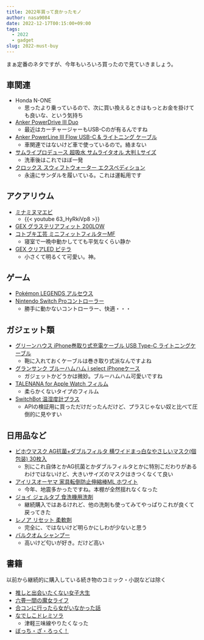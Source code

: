 ```yaml
---
title: 2022年買って良かったモノ
author: nasa9084
date: 2022-12-17T00:15:00+09:00
tags:
  - 2022
  - gadget
slug: 2022-must-buy
---
```


まぁ定番のネタですが、今年もいろいろ買ったので見ていきましょう。

## 車関連

* Honda N-ONE
  * 思ったより乗っているので、次に買い換えるときはもっとお金を掛けても良いな、という気持ち
* [Anker PowerDrive III Duo](https://amzn.to/3V4uUXm)
  * 最近はカーチャージャーもUSB-Cのが有るんですね
* [Anker PowerLine Ⅲ Flow USB-C & ライトニング ケーブル](https://amzn.to/3uThdA2)
  * 車関連ではないけど車で使っているので。絡まない
* [サムライプロデュース 超吸水 サムライタオル 大判 Lサイズ](https://amzn.to/3FUSAJF)
  * 洗車後はこれでほぼ一発
* [クロックス スウィフトウォーター エクスペディション](https://amzn.to/3Yof4dn)
  * 永遠にサンダルを履いている。これは運転用です

## アクアリウム

* [ミナミヌマエビ](https://item.rakuten.co.jp/chanet/13287/)
  * {{< youtube 63_HyRkiVp8 >}}
* [GEX グラステリアフィット 200LOW](https://item.rakuten.co.jp/chanet/239232/)
* [コトブキ工芸 ミニフィットフィルターMF](https://amzn.to/3jaEDOB)
  * 寝室で一晩中動かしてても平気なくらい静か
* [GEX クリアLED ピテラ](https://amzn.to/3hBgOz5)
  * 小さくて明るくて可愛い。神。

## ゲーム

* [Pokémon LEGENDS アルセウス](https://amzn.to/3PusH6J)
* [Nintendo Switch Proコントローラー](https://amzn.to/3Yusm7T)
  * 勝手に動かないコントローラー、快適・・・

## ガジェット類

* [グリーンハウス iPhone巻取り式充電ケーブル USB Type-C ライトニングケーブル](https://amzn.to/3FCi4Kk)
  * 鞄に入れておくケーブルは巻き取り式派なんですよね
* [グランサンク ブルーハムハム i select iPhoneケース](https://amzn.to/3V5Vwau)
  * ガジェットかどうかは微妙。ブルーハムハム可愛いですね
* [TALENANA for Apple Watch フィルム](https://amzn.to/3WjNVq0)
  * 柔らかくないタイプのフィルム
* [SwitchBot 温湿度計プラス](https://amzn.to/3BFT0kz)
  * APIの検証用に買っただけだったんだけど、プラスじゃない奴と比べて圧倒的に見やすい

## 日用品など

* [ビホウマスク AG抗菌+ダブルフィルタ 横ワイドまっ白なやさしいマスク(個包装) 30枚入 ](https://amzn.to/3UZZ7XH)
  * 別にこれ自体とかAG抗菌とかダブルフィルタとかに特別こだわりがあるわけではないけど、大きいサイズのマスクはきつくなくて良い
* [アイリスオーヤマ 家具転倒防止伸縮棒ML ホワイト](https://amzn.to/3FwH2uJ)
  * 今年、地震多かったですね。本棚が全然揺れなくなった
* [ジョイ ジェルタブ 食洗機用洗剤](https://amzn.to/3PBJIvQ)
  * 継続購入ではあるけれど、他の洗剤も使ってみてやっぱりこれが良くて戻ってきた
* [レノア リセット 柔軟剤](https://amzn.to/3uXROFi)
  * 完全に、ではないけど明らかにしわが少ないと思う
* [バルクオム シャンプー](https://amzn.to/3HHOjKY)
  * 高いけど匂いが好き。だけど高い

## 書籍

以前から継続的に購入している続き物のコミック・小説などは除く

* [推しと出会いたくない女子大生](https://amzn.to/3FWZPR7)
* [六畳一間の魔女ライフ](https://amzn.to/3hqoIvr)
* [合コンに行ったら女がいなかった話](https://amzn.to/3G0a7jO)
* [なでしこドレミソラ](https://amzn.to/3FTxFWj)
  * 津軽三味線やりたくなった
* [ぼっち・ざ・ろっく！](https://amzn.to/3W5t21V)
